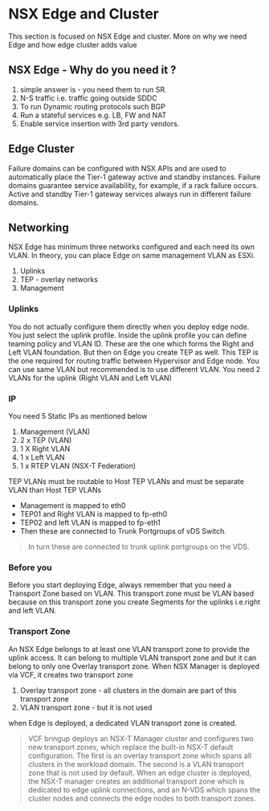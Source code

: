 # NSX Edge and Cluster
This section is focused on NSX Edge and cluster. More on why we need Edge and how edge cluster adds value

## NSX Edge - Why do you need it ?
1. simple answer is - you need them to run SR.
2. N-S traffic i.e. traffic going outside SDDC
3. To run Dynamic routing protocols such BGP
4. Run a stateful services e.g. LB, FW and NAT
4. Enable service insertion with 3rd party vendors.

## Edge Cluster
Failure domains can be configured with NSX APIs and are used to automatically place the Tier-1 gateway active and standby instances. Failure domains guarantee service availability, for example, if a rack failure occurs. Active and standby Tier-1 gateway services always run in different failure domains.

## Networking


NSX Edge has minimum three networks configured and each need its own VLAN. In theory, you can place Edge on same management VLAN as ESXi.


1. Uplinks
2. TEP - overlay networks
3. Management

### Uplinks
You do not actually configure them directly when you deploy edge node. You just select the uplink profile. Inside the uplink profile you can define teaming policy and VLAN ID. These are the one which forms the Right and Left VLAN foundation. But then on Edge you create TEP as well. This TEP is the one required for routing traffic between Hypervisor and Edge node. You can use same VLAN but recommended is to use different VLAN. You need 2 VLANs for the uplink (Right VLAN and Left VLAN)

### IP
You need 5 Static IPs as mentioned below
1. Management (VLAN)
2. 2 x TEP (VLAN)
3. 1 X Right VLAN
4. 1 x Left VLAN
5. 1 x RTEP VLAN (NSX-T Federation)

TEP VLANs must be routable to Host TEP VLANs and must be separate VLAN than Host TEP VLANs
- Management is mapped to eth0
- TEP01 and Right VLAN is mapped to fp-eth0
- TEP02 and left VLAN is mapped to fp-eth1
- Then these are connected to Trunk Portgroups of vDS Switch. 
>In turn these are connected to trunk uplink portgroups on the VDS.

### Before you
Before you start deploying Edge, always remember that you need a Transport Zone based on VLAN. This transport zone must be VLAN based because on this transport zone you create Segments for the uplinks i.e.right and left VLAN.

### Transport Zone
An NSX Edge belongs to at least one VLAN transport zone to provide the uplink access. It can belong to multiple VLAN transport zone and but it can belong to only one Overlay transport zone.
When NSX Manager is deployed via VCF, it creates two transport zone
1. Overlay transport zone - all clusters in the domain are part of this transport zone
2. VLAN transport zone - but it is not used

when Edge is deployed, a dedicated VLAN transport zone is created.

>VCF bringup deploys an NSX-T Manager cluster and configures two new transport zones, which replace the built-in NSX-T default configuration. The first is an overlay transport zone which spans all clusters in the workload domain. The second is a VLAN transport zone that is not used by default. When an edge cluster is deployed, the NSX-T manager creates an additional transport zone which is dedicated to edge uplink connections, and an N-VDS which spans the cluster nodes and connects the edge nodes to both transport zones.


